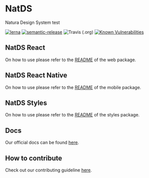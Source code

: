 # NatDS

Natura Design System test

[![lerna](https://img.shields.io/badge/maintained%20with-lerna-cc00ff.svg)](https://lerna.js.org/)
[![semantic-release](https://img.shields.io/badge/%20%20%F0%9F%93%A6%F0%9F%9A%80-semantic--release-e10079.svg)](https://github.com/semantic-release/semantic-release)
![Travis (.org)](https://img.shields.io/travis/natura-cosmeticos/natds.svg)
[![Known Vulnerabilities](https://snyk.io/test/github/natura-cosmeticos/NATDS/badge.svg?targetFile=package.json)](https://snyk.io/test/github/natura-cosmeticos/NATDS?targetFile=package.json)

## NatDS React

On how to use please refer to the [README](./packages/web/README.md) of the web package.

## NatDS React Native

On how to use please refer to the [README](./packages/mobile/README.md) of the mobile package.

## NatDS Styles

On how to use please refer to the [README](./packages/styles/README.md) of the styles package.

## Docs

Our official docs can be found [here](https://natura-cosmeticos.github.io/natds/?path=/story/design-tokens-colors--natura).

## How to contribute

Check out our contributing guideline [here](./CONTRIBUTING.md).



